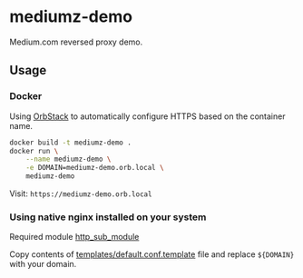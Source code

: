 # mediumz-demo

Medium.com reversed proxy demo.

## Usage

### Docker

Using [OrbStack](https://orbstack.dev/) to automatically configure HTTPS based on the container name.

```bash
docker build -t mediumz-demo .
docker run \
    --name mediumz-demo \
    -e DOMAIN=mediumz-demo.orb.local \
    mediumz-demo
```

Visit: `https://mediumz-demo.orb.local`

### Using native nginx installed on your system

Required module [http_sub_module](https://nginx.org/en/docs/http/ngx_http_sub_module.html)

Copy contents of [templates/default.conf.template](templates/default.conf.template) file and replace `${DOMAIN}` with your domain.
